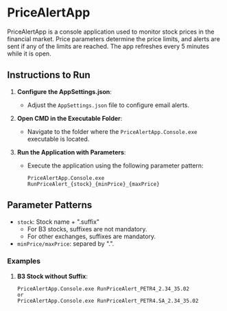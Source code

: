 # PriceAlertApp

PriceAlertApp is a console application used to monitor stock prices in the financial market. Price parameters determine the price limits, and alerts are sent if any of the limits are reached. The app refreshes every 5 minutes while it is open.

## Instructions to Run

1. **Configure the AppSettings.json**:
   - Adjust the `AppSettings.json` file to configure email alerts.

2. **Open CMD in the Executable Folder**:
   - Navigate to the folder where the `PriceAlertApp.Console.exe` executable is located.

3. **Run the Application with Parameters**:
   - Execute the application using the following parameter pattern:
     ```
     PriceAlertApp.Console.exe RunPriceAlert_{stock}_{minPrice}_{maxPrice}
     ```

## Parameter Patterns

- `stock`: Stock name + ".suffix"
  - For B3 stocks, suffixes are not mandatory.
  - For other exchanges, suffixes are mandatory.
- `minPrice/maxPrice`: separed by ".".

### Examples

1. **B3 Stock without Suffix**:
   ```
   PriceAlertApp.Console.exe RunPriceAlert_PETR4_2.34_35.02
   or
   PriceAlertApp.Console.exe RunPriceAlert_PETR4.SA_2.34_35.02
    ```
   
   



